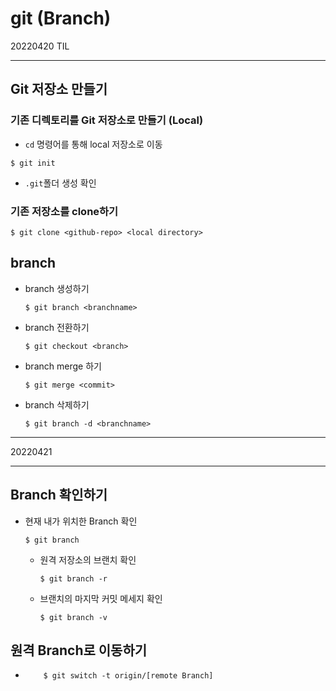 # git (Branch)
20220420 TIL

---

## Git 저장소 만들기
### 기존 디렉토리를 Git 저장소로 만들기 (Local)
- ```cd``` 명령어를 통해 local 저장소로 이동
``` linux
$ git init
```
- ```.git```폴더 생성 확인

### 기존 저장소를 clone하기
``` linux
$ git clone <github-repo> <local directory>
```

## branch
- branch 생성하기

    ``` linux
    $ git branch <branchname>
    ```
- branch 전환하기

    ``` linux
    $ git checkout <branch>
    ```
- branch merge 하기

    ``` linux
    $ git merge <commit>
    ```

- branch 삭제하기

    ``` linux
    $ git branch -d <branchname>
    ```
------------
20220421

------
## Branch 확인하기
- 현재 내가 위치한 Branch 확인
    ``` linux
    $ git branch
    ```
    -  원격 저장소의 브랜치 확인
        ``` linux
        $ git branch -r
        ```

    - 브랜치의 마지막 커밋 메세지 확인
        ``` linux
        $ git branch -v
        ```

## 원격 Branch로 이동하기
-
    ``` linux
        $ git switch -t origin/[remote Branch]
    ```
